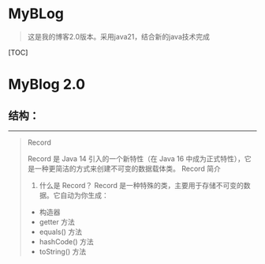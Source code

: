 # MyBLog

> 这是我的博客2.0版本。采用java21，结合新的java技术完成

[TOC]



# MyBlog 2.0

## 结构：

---

> Record
>
> Record 是 Java 14 引入的一个新特性（在 Java 16 中成为正式特性），它是一种更简洁的方式来创建不可变的数据载体类。
> Record 简介
> 1. 什么是 Record？
> Record 是一种特殊的类，主要用于存储不可变的数据。它自动为你生成：
> + 构造器
> + getter 方法
> + equals() 方法
> + hashCode() 方法
> + toString() 方法
